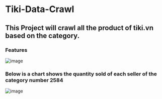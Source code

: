 # Tiki-Data-Crawl
## This Project will crawl all the product of tiki.vn based on the category.
### Features
![image](https://github.com/ductuan-tran/Tiki-Data-Crawl/assets/125750598/79ca31f7-4a2e-436a-9388-690303d31972)
### Below is a chart shows the quantity sold of each seller of the category number 2584
![image](https://github.com/ductuan-tran/Tiki-Data-Crawl/assets/125750598/b9d12a2a-724c-4714-ab02-2fc0c17b892a)
